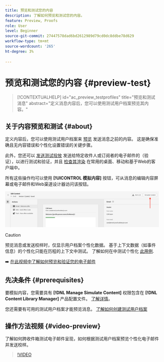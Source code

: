 ```yaml
---
title: 预览和测试您的内容
description: 了解如何预览和测试您的内容。
feature: Preview, Proofs
role: User
level: Beginner
source-git-commit: 27447578dad6bd2612989d79cd0dc8ddbe78d629
workflow-type: tm+mt
source-wordcount: '265'
ht-degree: 3%

---
```


# 预览和测试您的内容 {#preview-test}

>[!CONTEXTUALHELP]
>id="ac_preview_testprofiles"
>title="预览和测试消息"
>abstract="定义消息内容后，您可以使用测试用户档案预览其内容。"

## 关于内容预览和测试 {#about}

定义内容后，您可以使用测试用户档案来 [预览](preview.md) 发送消息之前的内容。 这是确保准确且无内容错误和个性化设置错误的关键步骤。

此外，您还可以 [发送测试投放](proofs.md) 发送给特定收件人或订阅者的电子邮件的（验证），以进行测试和验证，并且 [检查其渲染](rendering.md) 在常用的桌面、移动和基于Web的客户端中。

所有这些操作均可以使用 **[!UICONTROL 模拟内容]** 按钮，可从消息的编辑内容屏幕或电子邮件和Web渠道设计器访问该按钮。

![](../email/assets/email-preview-button.png)

>[!CAUTION]
>
>预览消息或发送校样时，仅显示用户档案个性化数据。 基于上下文数据（如事件信息）的个性化只能在历程的上下文中测试。 了解如何在中测试个性化 [此用例](../personalization/personalization-use-case.md).

➡️ [在此视频中了解如何预览和验证您的电子邮件](#video-preview)

## 先决条件 {#prerequisites}

要模拟内容，您需要具有 **[!DNL Manage Simulate Content]** 权限包含在 **[!DNL Content Library Manager]** 产品配置文件。 [了解详情](../administration/ootb-product-profiles.md#content-library-manager)。

您还需要有可用的测试用户档案才能预览消息。 [了解如何创建测试用户档案](../audience/creating-test-profiles.md)

## 操作方法视频 {#video-preview}

了解如何跨收件箱测试电子邮件呈现，如何根据测试用户档案预览个性化电子邮件并发送校样。

>[!VIDEO](https://video.tv.adobe.com/v/334239?quality=12)

